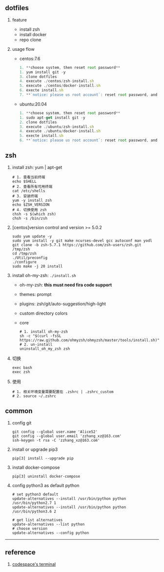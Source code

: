 ## dotfiles

1. feature

   - install zsh
   - install docker
   - repo clone

2. usage flow

   - centos:7.6

     ```js
     1. **choose system, then reset root password**
     1. yum install git -y
     3. clone dotfiles
     4. execute ./centos/zsh-install.sh
     5. execute ./centos/docker-install.sh
     6. execte install.sh
     7. **`notice: please us root account`: reset root password, and use as root**
     ```

   - ubuntu:20.04

     ```js
     1. **choose system, then reset root password**
     1. sudo apt-get install git -y
     2. clone dotfiles
     3. execute ./ubuntu/zsh-install.sh
     4. execute ./ubuntu/docker-install.sh
     5. execte install.sh
     6. **`notice: please us root account`: reset root password, and use as root**
     ```

## zsh

1. install zsh: yum | apt-get

   ```shell
   # 1. 查看当前终端
   echo $SHELL
   # 2. 查看所有可用终端
   cat /etc/shells
   # 3. 安装终端
   yum -y install zsh
   echo $ZSH_VERSION
   # 4. 切换使用 zsh
   chsh -s $(which zsh)
   chsh -s /bin/zsh
   ```

2. [centos]version control and version >= 5.0.2

   ```shell
   sudo yum update -y
   sudo yum install -y git make ncurses-devel gcc autoconf man yodl
   git clone -b zsh-5.7.1 https://github.com/zsh-users/zsh.git /tmp/zsh
   cd /tmp/zsh
   ./Util/preconfig
   ./configure
   sudo make -j 20 install
   ```

3. install oh-my-zsh: `./install.sh`

   - oh-my-zsh: **this must need fira code support**
   - themes: prompt
   - plugins: zsh/git/auto-suggestion/high-light
   - custom directory colors
   - core

     ```shell
     # 1. install oh-my-zsh
     sh -c "$(curl -fsSL https://raw.github.com/ohmyzsh/ohmyzsh/master/tools/install.sh)"
     # 2. un-install
     uninstall_oh_my_zsh zsh
     ```

4. 切换

   ```shell
   exec bash
   exec zsh
   ```

5. 使用

   ```shell
   # 1. 相关环境变量需要配置在 .zshrc | .zshrc_custom
   # 2. source ~/.zshrc
   ```

## common

1. config git

   ```shell
   git config --global user.name 'Alice52'
   git config --global user.email 'zzhang_xz@163.com'
   ssh-keygen -t rsa -C 'zzhang_xz@163.com'
   ```

2. install or upgrade pip3

   ```shell
   pip[3] install --upgrade pip
   ```

3. install docker-compose

   ```shell
   pip[3] uninstall docker-compose
   ```

4. config python3 as default python

   ```shell
   # set python3 default
   update-alternatives --install /usr/bin/python python /usr/bin/python2.7 1
   update-alternatives --install /usr/bin/python python /usr/bin/python3.6 2

   # get list alternatives
   update-alternatives --list python
   # choose version
   update-alternatives --config python
   ```

---

## reference

1. [codespace's terminal](https://bea.stollnitz.com/blog/codespaces-terminal/)
